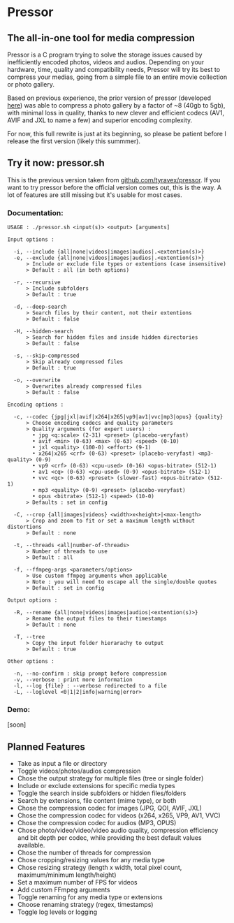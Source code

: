 # Pressor
## The all-in-one tool for media compression
Pressor is a C program trying to solve the storage issues caused by inefficiently encoded photos, videos and audios. Depending on your hardware, time, quality and compatibility needs, Pressor will try its best to compress your medias, going from a simple file to an entire movie collection or photo gallery.

Based on previous experience, the prior version of pressor (developed [here](https://github.com/tyravex/pressor)) was able to compress a photo gallery by a factor of ~8 (40gb to 5gb), with minimal loss in quality, thanks to new clever and efficient codecs (AV1, AVIF and JXL to name a few) and superior encoding complexity.

For now, this full rewrite is just at its beginning, so please be patient before I release the first version (likely this summmer).

## Try it now: pressor.sh

This is the previous version taken from [github.com/tyravex/pressor](https://github.com/tyravex/pressor).
If you want to try pressor before the official version comes out, this is the way.
A lot of features are still missing but it's usable for most cases.

### Documentation:

```
USAGE : ./pressor.sh <input(s)> <output> [arguments]

Input options :

  -i, --include {all|none|videos|images|audios|.<extention(s)>}
  -e, --exclude {all|none|videos|images|audios|.<extention(s)>}
      > Include or exclude file types or extentions (case insensitive)
      > Default : all (in both options)

  -r, --recursive
      > Include subfolders
      > Default : true

  -d, --deep-search
      > Search files by their content, not their extentions
      > Default : false

  -H, --hidden-search
      > Search for hidden files and inside hidden directories
      > Default : false

  -s, --skip-compressed
      > Skip already compressed files
      > Default : true

  -o, --overwrite
      > Overwrites already compressed files
      > Default : false

Encoding options :

  -c, --codec {jpg|jxl|avif|x264|x265|vp9|av1|vvc|mp3|opus} {quality}
      > Choose encoding codecs and quality parameters
      > Quality arguments (for expert users) :
        • jpg <q:scale> (2-31) <preset> (placebo-veryfast)
        • avif <min> (0-63) <max> (0-63) <speed> (0-10)
        • jxl <quality> (100-0) <effort> (9-1)
        • x264|x265 <crf> (0-63) <preset> (placebo-veryfast) <mp3-quality> (0-9)
        • vp9 <crf> (0-63) <cpu-used> (0-16) <opus-bitrate> (512-1)
        • av1 <cq> (0-63) <cpu-used> (0-9) <opus-bitrate> (512-1)
        • vvc <qc> (0-63) <preset> (slower-fast) <opus-bitrate> (512-1)
        • mp3 <quality> (0-9) <preset> (placebo-veryfast)
        • opus <bitrate> (512-1) <speed> (10-0)
      > Defaults : set in config

  -C, --crop {all|images|videos} <width>x<height>|<max-length>
      > Crop and zoom to fit or set a maximum length without distortions
      > Default : none

  -t, --threads <all|number-of-threads>
      > Number of threads to use
      > Default : all

  -f, --ffmpeg-args <parameters/options>
      > Use custom ffmpeg arguments when applicable
      > Note : you will need to escape all the single/double quotes
      > Default : set in config

Output options :

  -R, --rename {all|none|videos|images|audios|<extention(s)>}
      > Rename the output files to their timestamps
      > Default : none

  -T, --tree
      > Copy the input folder hierarachy to output
      > Default : true

Other options :

  -n, --no-confirm : skip prompt before compression
  -v, --verbose : print more information
  -l, --log {file} : --verbose redirected to a file
  -L, --loglevel <0|1|2|info|warning|error>
```

### Demo:

[soon]

## Planned Features
- Take as input a file or directory
- Toggle videos/photos/audios compression
- Chose the output strategy for multiple files (tree or single folder)
- Include or exclude extensions for specific media types
- Toggle the search inside subfolders or hidden files/folders
- Search by extensions, file content (mime type), or both
- Chose the compression codec for images (JPG, QOI, AVIF, JXL)
- Chose the compression codec for videos (x264, x265, VP9, AV1, VVC)
- Chose the compression codec for audios (MP3, OPUS)
- Chose photo/video/video/video audio quality, compression efficiency and bit depth per codec, while providing the best default values available.
- Chose the number of threads for compression
- Chose cropping/resizing values for any media type
- Chose resizing strategy (length x width, total pixel count, maximum/minimum length/height)
- Set a maximum number of FPS for videos
- Add custom FFmpeg arguments
- Toggle renaming for any media type or extensions
- Choose renaming strategy (regex, timestamps)
- Toggle log levels or logging
